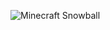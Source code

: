 ![Minecraft Snowball](https://user-images.githubusercontent.com/81292141/141982946-d1ec2735-88cd-4a88-b06a-1c0e6e07856f.png)